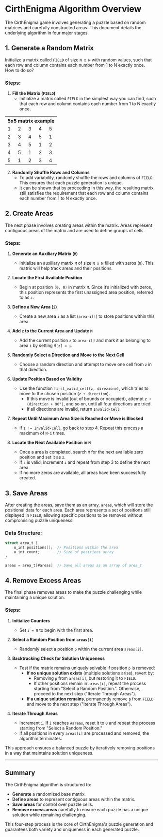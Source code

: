 # CirthEnigma Algorithm Overview

The CirthEnigma game involves generating a puzzle based on random matrices and carefully constructed areas. This document details the underlying algorithm in four major stages.

## 1. Generate a Random Matrix

Initialize a matrix called `FIELD` of size `N x N` with random values, such that each row and column contains each number from 1 to N exactly once.\
How to do so?

### Steps:
1. **Fill the Matrix (`FIELD`)**  
   - Initialize a matrix called `FIELD` in the simplest way you can find, such that each row and column contains each number from 1 to N exactly once.

<table>
  <tr>
    <th colspan="5" style="text-align:center;">5x5 matrix example</th>
  </tr>
  <tr>
    <td>1</td>
    <td>2</td>
    <td>3</td>
    <td>4</td>
    <td>5</td>
  </tr>
  <tr>
    <td>2</td>
    <td>3</td>
    <td>4</td>
    <td>5</td>
    <td>1</td>
  </tr>
  <tr>
    <td>3</td>
    <td>4</td>
    <td>5</td>
    <td>1</td>
    <td>2</td>
  </tr>
  <tr>
    <td>4</td>
    <td>5</td>
    <td>1</td>
    <td>2</td>
    <td>3</td>
  </tr>
  <tr>
    <td>5</td>
    <td>1</td>
    <td>2</td>
    <td>3</td>
    <td>4</td>
  </tr>
</table>

2. **Randomly Shuffle Rows and Columns**  
   - To add variability, randomly shuffle the rows and columns of `FIELD`. This ensures that each puzzle generation is unique.
   - It can be shown that by proceeding in this way, the resulting matrix still satisfies the requirement that each row and column contains each number from 1 to N exactly once.

## 2. Create Areas

The next phase involves creating areas within the matrix. Areas represent contiguous areas of the matrix and are used to define groups of cells.

### Steps:
1. **Generate an Auxiliary Matrix (`M`)**  
   - Initialize an auxiliary matrix `M` of size `N x N` filled with zeros (`0`). This matrix will help track areas and their positions.

2. **Locate the First Available Position**  
   - Begin at position `(0, 0)` in matrix `M`. Since it’s initialized with zeros, this position represents the first unassigned area position, referred to as `z`.

3. **Define a New Area (`i`)**  
   - Create a new area `i` as a list (`area-i[]`) to store positions within this area.

4. **Add `z` to the Current Area and Update `M`**  
   - Add the current position `z` to `area-i[]` and mark it as belonging to area `i` by setting `M[z] = i`.

5. **Randomly Select a Direction and Move to the Next Cell**  
   - Choose a random direction and attempt to move one cell from `z` in that direction.
   
6. **Update Position Based on Validity**  
   - Use the function `first_valid_cell(z, direzione)`, which tries to move to the chosen position (`z + direction`).  
     - If this move is invalid (out of bounds or occupied), attempt `z + (direction + 90°)`, and so on, until all four directions are tried.
     - If all directions are invalid, return `Invalid-Cell`.

7. **Repeat Until Maximum Area Size is Reached or Move is Blocked**  
   - If `z != Invalid-Cell`, go back to step 4. Repeat this process a maximum of `N-1` times.

8. **Locate the Next Available Position in `M`**  
   - Once a area is completed, search `M` for the next available zero position and set it as `z`.  
   - If `z` is valid, increment `i` and repeat from step 3 to define the next area.  
   - If no more zeros are available, all areas have been successfully created.

## 3. Save Areas

After creating the areas, save them as an array, `areas`, which will store the positional data for each area. Each area represents a set of positions still displayed in `FIELD`, allowing specific positions to be removed without compromising puzzle uniqueness.

### Data Structure:
```c
struct area_t {
    u_int positions[];  // Positions within the area
    u_int count;        // Size of positions array
} 

areas = area_t[#areas]  // Save all areas as an array of area_t
```

## 4. Remove Excess Areas

The final phase removes areas to make the puzzle challenging while maintaining a unique solution.

### Steps:
1. **Initialize Counters**  
   - Set `i = 0` to begin with the first area.

2. **Select a Random Position from `areas[i]`**  
   - Randomly select a position `p` within the current area `areas[i]`.

3. **Backtracking Check for Solution Uniqueness**  
   - Test if the matrix remains uniquely solvable if position `p` is removed:
     - **If no unique solution exists** (multiple solutions arise), revert by:
       - Removing `p` from `areas[i]`, but restoring it to `FIELD`.
       - If other positions remain in `areas[i]`, repeat the process starting from "Select a Random Position.". Otherwise, proceed to the next step ("Iterate Through Areas").
     - **If a unique solution remains**, permanently remove `p` from `FIELD` and move to the next step ("Iterate Through Areas").

4. **Iterate Through Areas**  
   - Increment `i`. If `i` reaches `#areas`, reset it to `0` and repeat the process starting from "Select a Random Position."
   - If all positions in every `areas[i]` are processed and removed, the algorithm terminates.

This approach ensures a balanced puzzle by iteratively removing positions in a way that maintains solution uniqueness.

---

## Summary

The CirthEnigma algorithm is structured to:
- **Generate** a randomized base matrix.
- **Define areas** to represent contiguous areas within the matrix.
- **Save areas** for control over puzzle cells.
- **Remove excess areas** carefully to ensure each puzzle has a unique solution while remaining challenging.

This four-step process is the core of CirthEnigma's puzzle generation and guarantees both variety and uniqueness in each generated puzzle.
